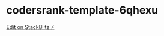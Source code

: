 # codersrank-template-6qhexu

[Edit on StackBlitz ⚡️](https://stackblitz.com/edit/codersrank-template-6qhexu)
